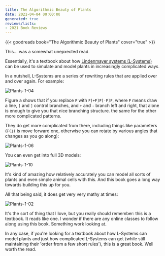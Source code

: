 ```yaml
---
title: The Algorithmic Beauty of Plants
date: 2021-04-04 00:00:00
generated: true
reviews/lists:
- 2021 Book Reviews
---
```

{{< goodreads book="The Algorithmic Beauty of Plants" cover="true" >}}

This... was a somewhat unepxected read.  

Essentially, it's a textbook about how [Lindenmayer systems (L-Systems)](https://en.wikipedia.org/wiki/L-system) can be used to simulate and model plants in increasingly complicated ways.  

<!--more-->

In a nutshell, L-Systems are a series of rewriting rules that are applied over and over again. For example:  

![Plants-1-04](/embeds/books/attachments/plants-1-04.png)  

Figure a shows that if you replace `F` with `F[+F]F[-F]F`, where `F` means draw a line, `[` and `]` control branches, and `+` and `-` branch left and right, that alone is enough to give you that nice branching structure. the same for the other more complicated patterns.  

They do get more complicated from there, including things like parameters (`F(1)` is move forward one, otherwise you can rotate by various angles that changes as you go along):  

![Plants-1-06](/embeds/books/attachments/plants-1-06.png)  

You can even get into full 3D models:  

![Plants-1-10](/embeds/books/attachments/plants-1-10.png)  

It's kind of amazing how relatively accurately you can model all sorts of plants and even simple animal cells with this. And this book goes a long way towards building this up for you.  

All that being said, it does get very very mathy at times:  

![Plants-1-02](/embeds/books/attachments/plants-1-02.png)  

It's the sort of thing that I love, but you really should remember: this is a textbook. It reads like one. I wonder if there are any online classes to follow along using this book. Something work looking at.  

In any case, if you're looking for a textbook about how L-Systems can model plants and just how complicated L-Systems can get (while still maintaining their 'order from a few short rules'), this is a great book. Well worth the read.  


